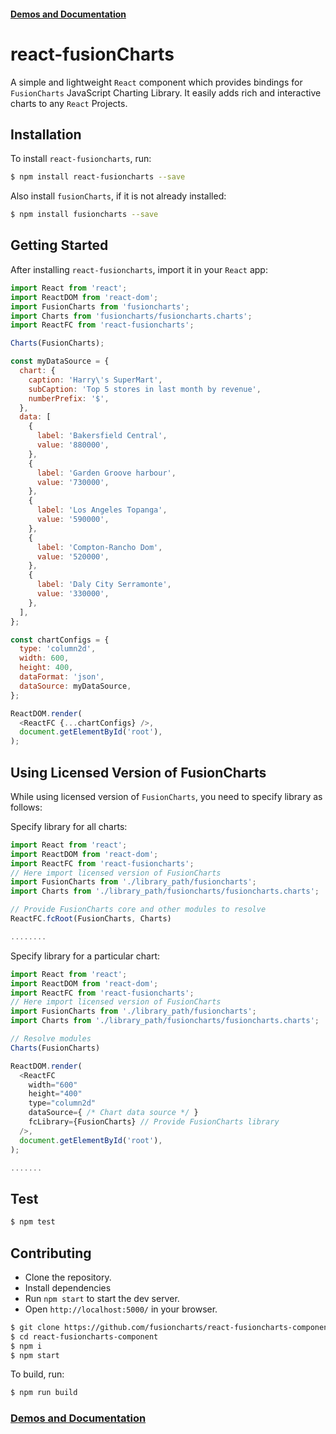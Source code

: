 #### [Demos and Documentation](https://fusioncharts.github.io/react-fusioncharts-component/)

# react-fusionCharts

A simple and lightweight `React` component which provides bindings for `FusionCharts` JavaScript Charting Library. It easily adds rich and interactive charts to any `React` Projects.

## Installation

To install `react-fusioncharts`, run:

```bash
$ npm install react-fusioncharts --save
```

Also install `fusionCharts`, if it is not already installed:

```bash
$ npm install fusioncharts --save
```

## Getting Started

After installing `react-fusioncharts`, import it in your `React` app:

```javascript
import React from 'react';
import ReactDOM from 'react-dom';
import FusionCharts from 'fusioncharts';
import Charts from 'fusioncharts/fusioncharts.charts';
import ReactFC from 'react-fusioncharts';

Charts(FusionCharts);

const myDataSource = {
  chart: {
    caption: 'Harry\'s SuperMart',
    subCaption: 'Top 5 stores in last month by revenue',
    numberPrefix: '$',
  },
  data: [
    {
      label: 'Bakersfield Central',
      value: '880000',
    },
    {
      label: 'Garden Groove harbour',
      value: '730000',
    },
    {
      label: 'Los Angeles Topanga',
      value: '590000',
    },
    {
      label: 'Compton-Rancho Dom',
      value: '520000',
    },
    {
      label: 'Daly City Serramonte',
      value: '330000',
    },
  ],
};

const chartConfigs = {
  type: 'column2d',
  width: 600,
  height: 400,
  dataFormat: 'json',
  dataSource: myDataSource,
};

ReactDOM.render(
  <ReactFC {...chartConfigs} />,
  document.getElementById('root'),
);
```

## Using Licensed Version of FusionCharts

While using licensed version of `FusionCharts`, you need to specify library as follows:

Specify library for all charts:

```javascript
import React from 'react';
import ReactDOM from 'react-dom';
import ReactFC from 'react-fusioncharts';
// Here import licensed version of FusionCharts
import FusionCharts from './library_path/fusioncharts';
import Charts from './library_path/fusioncharts/fusioncharts.charts';

// Provide FusionCharts core and other modules to resolve
ReactFC.fcRoot(FusionCharts, Charts)

........

```

Specify library for a particular chart:

```javascript
import React from 'react';
import ReactDOM from 'react-dom';
import ReactFC from 'react-fusioncharts';
// Here import licensed version of FusionCharts
import FusionCharts from './library_path/fusioncharts';
import Charts from './library_path/fusioncharts/fusioncharts.charts';

// Resolve modules
Charts(FusionCharts)

ReactDOM.render(
  <ReactFC
    width="600"
    height="400"
    type="column2d"
    dataSource={ /* Chart data source */ }
    fcLibrary={FusionCharts} // Provide FusionCharts library
  />,
  document.getElementById('root'),
);

.......

```

## Test

```sh
$ npm test
```

## Contributing

* Clone the repository.
* Install dependencies
* Run `npm start` to start the dev server.
* Open `http://localhost:5000/` in your browser.

```sh
$ git clone https://github.com/fusioncharts/react-fusioncharts-component.git
$ cd react-fusioncharts-component
$ npm i
$ npm start
```

To build, run:

```sh
$ npm run build
```

### [Demos and Documentation](https://fusioncharts.github.io/react-fusioncharts-component/)

